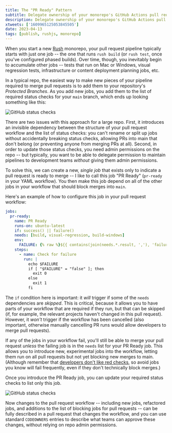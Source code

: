 ```yaml
---
title: The "PR Ready" Pattern
subtitle: Delegate ownership of your monorepo's GitHub Actions pull request pipeline.
description: Delegate ownership of your monorepo's GitHub Actions pull request pipeline.
xtweets: ['1609965125053845505']
date: 2023-04-13
tags: [publish, rushjs, monorepo]
---
```


When you start a new [Rush](https://rushjs.io) monorepo, your pull request pipeline typically starts with just one job -- the one that runs `rush build` (or `rush test`, once you've configured phased builds). Over time, though, you inevitably begin to accumulate other jobs -- tests that run on Mac or Windows, visual regression tests, infrastructure or content deployment planning jobs, etc.

In a typical repo, the easiest way to make new pieces of your pipeline required to merge pull requests is to add them to your repository's _Protected Branches_. As you add new jobs, you add them to the list of required status checks for your `main` branch, which ends up looking something like this:

![GitHub status checks](protected-branch.png)

There are two issues with this approach for a large repo. First, it introduces an invisible dependency between the structure of your pull request workflow and the list of status checks: you can't rename or split up jobs without accidentally breaking status checks, allowing PRs into main that don't belong (or preventing anyone from merging PRs at all). Second, in order to update those status checks, you need admin permissions on the repo -- but typically, you want to be able to delegate permission to maintain pipelines to development teams _without_ giving them admin permissions.

To solve this, we can create a new, _single job_ that exists only to indicate a pull request is ready to merge -- I like to call this job "PR Ready" (`pr-ready` in your YAML workflow). You then make this job depend on all of the other jobs in your workflow that should block merges into `main`.

Here's an example of how to configure this job in your pull request workflow:

```yaml
jobs:
  pr-ready:
    name: PR Ready
    runs-on: ubuntu-latest
    if: success() || failure()
    needs: [build, visual-regression, build-windows]
    env:
      FAILURE: {% raw %}${{ contains(join(needs.*.result, ','), 'failure') }}{% endraw %}
    steps:
      - name: Check for failure
        run: |
          echo $FAILURE
          if [ "$FAILURE" = "false" ]; then
            exit 0
          else
            exit 1
          fi
```

The `if` condition here is important: it _will_ trigger if some of the `needs` dependencies are _skipped_. This is critical, because it allows you to have parts of your workflow that are required if they run, but that can be skipped (if, for example, the relevant projects haven't changed in this pull request). However, it _won't_ trigger if the workflow has been cancelled (also important, otherwise manually cancelling PR runs would allow developers to merge pull requests).

If any of the jobs in your workflow fail, you'll still be able to merge your pull request _unless_ the failing job is in the `needs` list for your PR Ready job. This allows you to introduce new, experimental jobs into the workflow, letting them run on all pull requests but not yet blocking new merges to main. (Although remember that [developers don't like red checks](https://7tonshark.com/posts/avoid-red-checks/), so avoid jobs you know will fail frequently, even if they don't technically block merges.)

Once you introduce the PR Ready job, you can update your required status checks to list only this job.

![GitHub status checks](pr-ready.png)

Now changes to the pull request workflow -- including new jobs, refactored jobs, and additions to the list of blocking jobs for pull requests -- can be fully described in a pull request that changes the workflow, and you can use standard `CODEOWNERS` entries to describe what teams can approve these changes, without relying on repo admin permissions.
